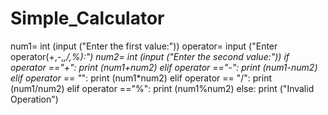 # Simple_Calculator
num1= int (input ("Enter the first value:"))
operator= input ("Enter operator(+,-,*,/,%):")
num2= int (input ("Enter the second value:"))
if operator =="+":
    print (num1+num2)
elif operator =="-":
    print (num1-num2)
elif operator ==  "*":
    print (num1*num2)
elif operator == "/":
    print (num1/num2)
elif operator =="%":
    print (num1%num2)
else:
    print ("Invalid Operation")
